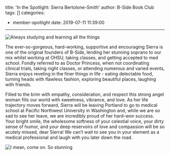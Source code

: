 title: 'In the Spotlight: Sierra Bertolone-Smith'
author: B-Side Book Club
tags: []
categories:
  - member-spotlight
date: 2019-07-11 11:39:00
---


![Always studying and learning all the things](/img/Sierra1.png)

The ever-so-gorgeous, hard-working, supportive and encouraging Sierra is one of the original founders of B-Side, lending her stunning soprano to our mix whilst working at OHSU, taking classes, and getting accepted to med school. Fondly referred to as Doctor Princess, when not coordinating clinical trials, taking night classes, or attending numerous and varied events, Sierra enjoys reveling in the finer things in life - eating delectable food, turning heads with flawless fashion, exploring beautiful places, laughing with friends.

Filled to the brim with empathy, consideration, and respect this strong angel woman fills our world with sweetness, vibrance, and love. As her life trajectory moves forward, Sierra will be leaving Portland to go to medical school at Pacific Northwest University in Washington and, while we are so sad to see her leave, we are incredibly proud of her hard-won success. Your bright smile, the wholesome softness of your celestial voice, your dirty sense of humor, and your deep reservoirs of love and compassion will be so acutely missed, dear Sierra! We can’t wait to see you in your element as a medical professional and laugh with you later down the road.


![I mean, come on. So stunning](/img/Sierra2.png)